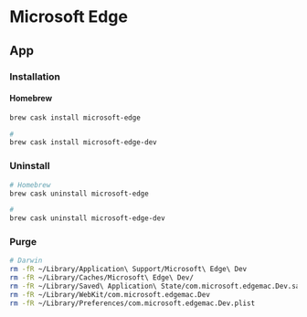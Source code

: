 # Microsoft Edge

## App

### Installation

#### Homebrew

```sh
brew cask install microsoft-edge

#
brew cask install microsoft-edge-dev
```

### Uninstall

```sh
# Homebrew
brew cask uninstall microsoft-edge

#
brew cask uninstall microsoft-edge-dev
```

### Purge

```sh
# Darwin
rm -fR ~/Library/Application\ Support/Microsoft\ Edge\ Dev
rm -fR ~/Library/Caches/Microsoft\ Edge\ Dev/
rm -fR ~/Library/Saved\ Application\ State/com.microsoft.edgemac.Dev.savedState
rm -fR ~/Library/WebKit/com.microsoft.edgemac.Dev
rm -fR ~/Library/Preferences/com.microsoft.edgemac.Dev.plist
```

